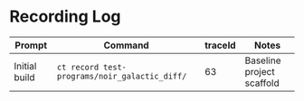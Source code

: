 # Recording Log

| Prompt | Command | traceId | Notes |
|--------|---------|---------|-------|
| Initial build | `ct record test-programs/noir_galactic_diff/` | 63 | Baseline project scaffold |
